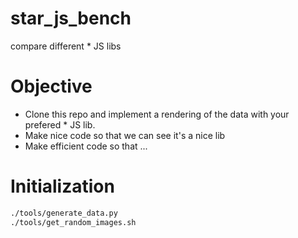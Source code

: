 # star_js_bench

compare different * JS libs

# Objective

+ Clone this repo and implement a rendering of the data with your prefered * JS lib.
+ Make nice code so that we can see it's a nice lib
+ Make efficient code so that ...

# Initialization

~~~ bash
./tools/generate_data.py
./tools/get_random_images.sh
~~~
